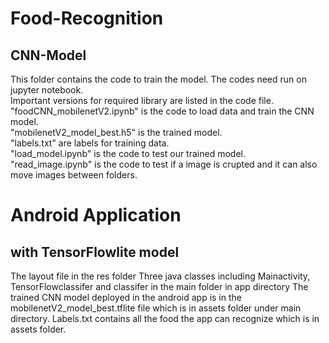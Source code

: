 # Food-Recognition
## CNN-Model
This folder contains the code to train the model. The codes need run on jupyter notebook. <br/>
Important versions for required library are listed in the code file. <br/>
"foodCNN_mobilenetV2.ipynb" is the code to load data and train the CNN model. <br/>
"mobilenetV2_model_best.h5" is the trained model. <br/>
"labels.txt" are labels for training data.<br/>
"load_model.ipynb" is the code to test our trained model. <br/>
"read_image.ipynb" is the code to test if a image is crupted and it can also move images between folders.<br/>

# Android Application 
## with TensorFlowlite model
The layout file in the res folder
Three java classes including Mainactivity, TensorFlowclassifer and classifer in the main folder in app directory
The trained CNN model deployed in the android app is in the mobilenetV2_model_best.tflite file which is in assets folder under main directory.
Labels.txt contains all the food the app can recognize which is in assets folder.
